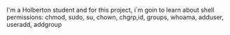 I'm a Holberton student and for this project, i´m goin to learn about shell permissions: chmod, sudo, su, chown, chgrp,id, groups, whoama, adduser, useradd, addgroup